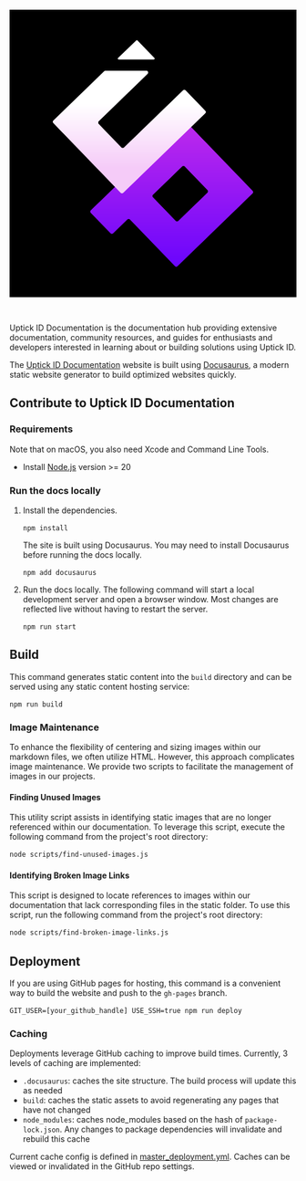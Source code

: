 <br>

<p align="center">
<img align="center" src="/static/img/UptickNetwork_logo02.svg">
</p>

<br>

Uptick ID Documentation is the documentation hub providing extensive documentation, community resources, and guides for enthusiasts and developers interested in learning about or building solutions using Uptick ID.

The [Uptick ID Documentation](https://devs.polygonid.com) website is built using [Docusaurus](https://docusaurus.io/), 
a modern static website generator to build optimized websites quickly.

## Contribute to Uptick ID Documentation
### Requirements

Note that on macOS, you also need Xcode and Command Line Tools.

* Install [Node.js](https://nodejs.org/en/download/) version >= 20

### Run the docs locally

1. Install the dependencies.
   
    ```
    npm install
    ```
    
   The site is built using Docusaurus. You may need to install Docusaurus before running the docs locally.

   ```
   npm add docusaurus
   ```

2. Run the docs locally. 
   The following command will start a local development server and open a browser window. 
   Most changes are reflected live without having to restart the server.

    ```
    npm run start
    ```



## Build

This command generates static content into the `build` directory and can be served using any static content hosting 
service:

```
npm run build
```

### Image Maintenance

To enhance the flexibility of centering and sizing images within our markdown files, we often utilize HTML. However, this approach complicates image maintenance. We provide two scripts to facilitate the management of images in our projects.

#### Finding Unused Images

This utility script assists in identifying static images that are no longer referenced within our documentation. To leverage this script, execute the following command from the project's root directory:

```bash
node scripts/find-unused-images.js
```

#### Identifying Broken Image Links

This script is designed to locate references to images within our documentation that lack corresponding files in the static folder. To use this script, run the following command from the project's root directory:

```bash
node scripts/find-broken-image-links.js
```

## Deployment

If you are using GitHub pages for hosting, this command is a convenient way to build the website and push to the 
`gh-pages` branch.

```
GIT_USER=[your_github_handle] USE_SSH=true npm run deploy
```

### Caching

Deployments leverage GitHub caching to improve build times. Currently, 3 levels of caching are 
implemented:

- `.docusaurus`: caches the site structure. The build process will update this as needed
- `build`: caches the static assets to avoid regenerating any pages that have not changed
- `node_modules`: caches node_modules based on the hash of `package-lock.json`. Any changes to package dependencies will invalidate and rebuild this cache

Current cache config is defined in [master_deployment.yml](.github/workflows/master_deployment.yml#39). Caches can be viewed or invalidated in the 
GitHub repo settings.
